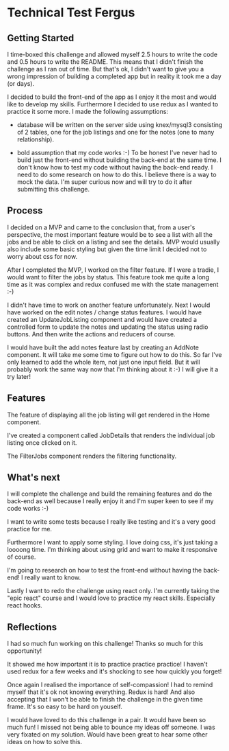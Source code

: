 # Technical Test Fergus

## Getting Started
I time-boxed this challenge and allowed myself 2.5 hours to write the code and 0.5 hours to write the README. This means that I didn't finish the challenge as I ran out of time. But that's ok, I didn't want to give you a wrong impression of building a completed app but in reality it took me a day (or days).

I decided to build the front-end of the app as I enjoy it the most and would like to develop my skills. Furthermore I decided to use redux as I wanted to practice it some more. I made the following assumptions:

- database will be written on the server side using knex/mysql3 consisting of 2 tables, one for the job listings and one for the notes (one to many relationship).

- bold assumption that my code works :-) To be honest I've never had to build just the front-end without building the back-end at the same time. I don't know how to test my code without having the back-end ready. I need to do some research on how to do this. I believe there is a way to mock the data. I'm super curious now and will try to do it after submitting this challenge.

## Process
I decided on a MVP and came to the conclusion that, from a user's perspective, the most important feature would be to see a list with all the jobs and be able to click on a listing and see the details.
MVP would usually also include some basic styling but given the time limit I decided not to worry about css for now.

After I completed the MVP, I worked on the filter feature. If I were a tradie, I would want to filter the jobs by status. This feature took me quite a long time as it was complex and redux confused me with the state management :-)

I didn't have time to work on another feature unfortunately. Next I would have worked on the edit notes / change status features. I would have created an UpdateJobListing component and would have created a controlled form to update the notes and updating the status using radio buttons. And then write the actions and reducers of course.

I would have built the add notes feature last by creating an AddNote component. It will take me some time to figure out how to do this. So far I've only learned to add the whole item, not just one input field. But it will probably work the same way now that I'm thinking about it :-) I will give it a try later!

## Features
The feature of displaying all the job listing will get rendered in the Home component.

I've created a component called JobDetails that renders the individual job listing once clicked on it.

The FilterJobs component renders the filtering functionality.

## What's next
I will complete the challenge and build the remaining features and do the back-end as well because I really enjoy it and I'm super keen to see if my code works :-)

I want to write some tests because I really like testing and it's a very good practice for me.

Furthermore I want to apply some styling. I love doing css, it's just taking a loooong time. I'm thinking about using grid and want to make it responsive of course.

I'm going to research on how to test the front-end without having the back-end! I really want to know.

Lastly I want to redo the challenge using react only. I'm currently taking the "epic react" course and I would love to practice my react skills. Especially react hooks.

## Reflections
I had so much fun working on this challenge! Thanks so much for this opportunity!

It showed me how important it is to practice practice practice! I haven't used redux for a few weeks and it's shocking to see how quickly you forget!

Once again I realised the importance of self-compassion! I had to remind myself that it's ok not knowing everything. Redux is hard! And also accepting that I won't be able to finish the challenge in the given time frame. It's so easy to be hard on youself.

I would have loved to do this challenge in a pair. It would have been so much fun! I missed not being able to bounce my ideas off someone. I was very fixated on my solution. Would have been great to hear some other ideas on how to solve this.




